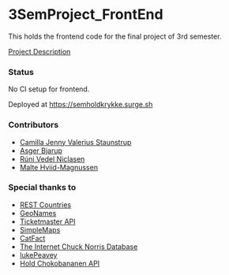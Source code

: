 # 3SemProject_FrontEnd
This holds the frontend code for the final project of 3rd semester.

[Project Description](https://www.dropbox.com/s/9vqh8uc7eg2b18q/Semester%20projekt%202019%20efter%C3%A5r.pdf?dl=0)

### Status
No CI setup for frontend.

Deployed at https://semholdkrykke.surge.sh

### Contributors
 * [Camilla Jenny Valerius Staunstrup](https://github.com/Castau)
 * [Asger Bjarup](https://github.com/HrBjarup)
 * [Rúni Vedel Niclasen](https://github.com/Runi-VN) 
 * [Malte Hviid-Magnussen](https://github.com/MalteMagnussen)
 
 
 ### Special thanks to
* [REST Countries](http://restcountries.eu/)
* [GeoNames](http://www.geonames.org/)
* [Ticketmaster API](https://developer.ticketmaster.com/)
* [SimpleMaps](https://simplemaps.com/resources/svg-europe)
* [CatFact](https://catfact.ninja/)
* [The Internet Chuck Norris Database](http://www.icndb.com/about/)
* [lukePeavey](https://github.com/lukePeavey/quotable)
* [Hold Chokobananen API](https://ajuhlhansen.dk/WeatherCloud/api/weather)
 
